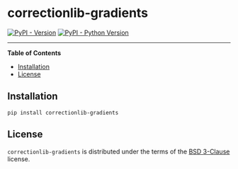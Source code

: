 # correctionlib-gradients

[![PyPI - Version](https://img.shields.io/pypi/v/correctionlib-gradients.svg)](https://pypi.org/project/correctionlib-gradients)
[![PyPI - Python Version](https://img.shields.io/pypi/pyversions/correctionlib-gradients.svg)](https://pypi.org/project/correctionlib-gradients)

-----

**Table of Contents**

- [Installation](#installation)
- [License](#license)

## Installation

```console
pip install correctionlib-gradients
```

## License

`correctionlib-gradients` is distributed under the terms of the [BSD 3-Clause](https://spdx.org/licenses/BSD-3-Clause.html) license.
